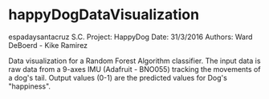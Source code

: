 # happyDogDataVisualization

espadaysantacruz S.C.
Project: HappyDog
Date: 31/3/2016
Authors: Ward DeBoerd - Kike Ramirez

Data visualization for a Random Forest Algorithm classifier. The input data is raw data from a 9-axes IMU (Adafruit - BNO055) tracking the movements of a dog's tail. Output values (0-1) are the predicted values for Dog's "happiness".